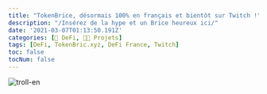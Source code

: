 ```yaml
---
title: "TokenBrice, désormais 100% en français et bientôt sur Twitch !"
description: "/Insérez de la hype et un Brice heureux ici/"
date: '2021-03-07T01:13:50.191Z'
categories: [🌌 DeFi, 👩‍🔧 Projets]
tags: [DeFi, TokenBric.xyz, DeFi France, Twitch]
toc: false
tocNum: false
---
```


![troll-en](/img/2021/tokenbrice-twitch/troll-en.png)